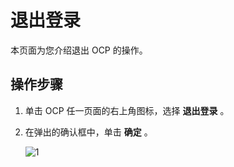 退出登录 
=========================

本页面为您介绍退出 OCP 的操作。

操作步骤 
-------------------------

1. 单击 OCP 任一页面的右上角图标，选择 **退出登录** 。

   

2. 在弹出的确认框中，单击 **确定** 。

   ![1](https://help-static-aliyun-doc.aliyuncs.com/assets/img/zh-CN/5999932361/p266252.png)
   



